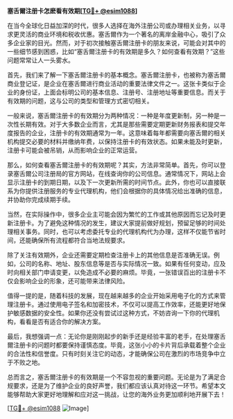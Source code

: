 **塞舌爾注册卡怎麽看有效期[[TG💪+ @esim1088](https://t.me/s/esim1088)]**

在当今全球化日益加深的时代，很多人选择在海外注册公司或办理相关业务，以寻求更灵活的商业环境和税收优惠。塞舌爾作为一个著名的离岸金融中心，吸引了众多企业家的目光。然而，对于初次接触塞舌爾注册卡的朋友来说，可能会对其中的一些细节感到困惑，比如“塞舌爾注册卡的有效期是多久？如何查看有效期？”这些问题常常让人一头雾水。

首先，我们来了解一下塞舌爾注册卡的基本概念。塞舌爾注册卡，也被称为塞舌爾商业登记证，是企业在塞舌爾进行商业活动的重要法律文件之一。这张卡类似于企业的身份证，上面会标明公司的基本信息、注册号、注册地址等重要信息。而关于有效期的问题，这与公司的类型和管理方式密切相关。

一般来说，塞舌爾注册卡的有效期分为两种情况：一种是年度更新制，另一种是一次性长期有效。对于大多数企业而言，尤其是那些需要定期更新财务报表和提交年度报告的企业，注册卡的有效期通常为一年。这意味着每年都需要向塞舌爾的相关机构提交必要的材料并缴纳年费，以保持注册卡的有效状态。如果未能及时更新，注册卡可能会被吊销，从而影响企业的正常运营。

那么，如何查看塞舌爾注册卡的有效期呢？其实，方法非常简单。首先，你可以登录塞舌爾公司注册局的官方网站，在线查询你的公司信息。通常情况下，网站上会显示注册卡的到期日期，以及下一次更新所需的时间节点。此外，你也可以直接联系为你提供注册服务的专业代理机构，他们会根据你的具体情况给出准确的信息，并协助你完成续期手续。

当然，在实际操作中，很多企业主可能会因为繁忙的工作或其他原因而忘记及时更新注册卡。为了避免这种情况的发生，建议大家提前做好规划，预留足够的时间处理相关事务。同时，也可以考虑委托专业的代理机构代为办理，这样不仅能节省时间，还能确保所有流程都符合当地法规要求。

除了关注有效期外，企业还需要定期检查注册卡上的其他信息是否准确无误。例如，公司的名称、地址、股东信息等是否与实际情况一致。如果有任何变动，应及时向相关部门申请变更，以免造成不必要的麻烦。毕竟，一张错误百出的注册卡不仅会影响企业的形象，还可能带来法律风险。

值得一提的是，随着科技的发展，现在越来越多的企业开始采用电子化的方式来管理注册卡。通过使用电子签名和加密技术，不仅可以提高工作效率，还能更好地保护敏感数据的安全性。如果你还没有尝试过这种方式，不妨咨询一下你的代理机构，看看是否有适合你的解决方案。

最后，我想强调一点：无论你是刚刚起步的新手还是经验丰富的老手，在处理塞舌爾注册卡的问题时都要保持谨慎态度。毕竟，这张小小的卡片背后承载着整个企业的合法性和信誉度。只有时刻关注它的动态，才能确保公司在激烈的市场竞争中立于不败之地。

总而言之，塞舌爾注册卡的有效期是一个不容忽视的重要问题。无论是为了满足合规要求，还是为了维护企业的良好声誉，我们都应该认真对待这一环节。希望本文能够帮助大家更好地理解和应对这一挑战，让您的海外业务更加顺利地开展下去！

[[TG💪+ @esim1088](https://t.me/s/esim1088) ![Image](https://i.postimg.cc/4NQfJmqS/Snipaste-2025-05-13-00-14-12.png)]